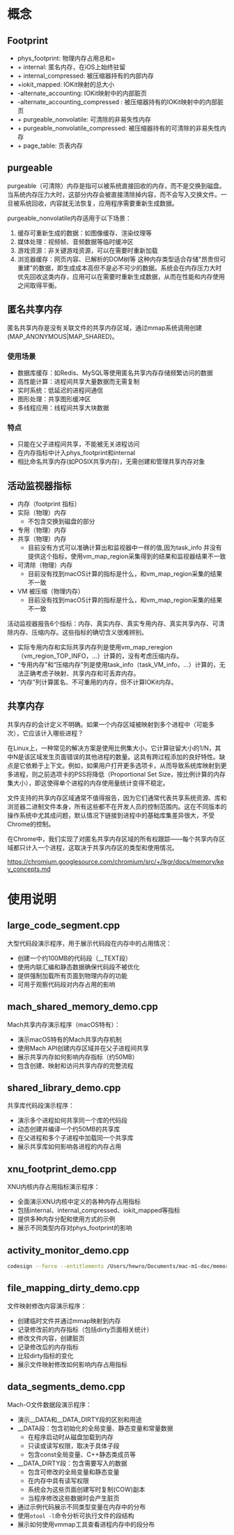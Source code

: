 # 概念
## Footprint
- phys_footprint: 物理内存占用总和=
- \+ internal: 匿名内存，在iOS上始终驻留
- \+ internal_compressed: 被压缩器持有的内部内存
- +iokit_mapped: IOKit映射的总大小
- \-alternate_accounting: IOKit映射中的内部脏页
- \-alternate_accounting_compressed : 被压缩器持有的IOKit映射中的内部脏页
- \+ purgeable_nonvolatile: 可清除的非易失性内存
- \+ purgeable_nonvolatile_compressed: 被压缩器持有的可清除的非易失性内存
- \+ page_table: 页表内存

## purgeable
purgeable（可清除）内存是指可以被系统直接回收的内存，而不是交换到磁盘。当系统内存压力大时，这部分内存会被直接清除掉内容，而不会写入交换文件。一旦被系统回收，内容就无法恢复，应用程序需要重新生成数据。

purgeable_nonvolatile内存适用于以下场景：

1. 缓存可重新生成的数据：如图像缓存、渲染纹理等
2. 媒体处理：视频帧、音频数据等临时缓冲区
3. 游戏资源：非关键游戏资源，可以在需要时重新加载
4. 浏览器缓存：网页内容、已解析的DOM树等
这种内存类型适合存储"昂贵但可重建"的数据，即生成成本高但不是必不可少的数据。系统会在内存压力大时优先回收这类内存，应用可以在需要时重新生成数据，从而在性能和内存使用之间取得平衡。

## 匿名共享内存
匿名共享内存是没有关联文件的共享内存区域，通过mmap系统调用创建(MAP_ANONYMOUS|MAP_SHARED)。

### 使用场景
- 数据库缓存：如Redis、MySQL等使用匿名共享内存存储频繁访问的数据
- 高性能计算：进程间共享大量数据而无需复制
- 实时系统：低延迟的进程间通信
- 图形处理：共享图形缓冲区
- 多线程应用：线程间共享大块数据

### 特点
- 只能在父子进程间共享，不能被无关进程访问
- 在内存指标中计入phys_footprint和internal
- 相比命名共享内存(如POSIX共享内存)，无需创建和管理共享内存对象

## 活动监视器指标
- 内存（footprint 指标）
- 实际（物理）内存
  - 不包含交换到磁盘的部分
- 专用（物理）内存
- 共享（物理）内存
  - 目前没有方式可以准确计算出和监视器中一样的值,因为task_info 并没有提供这个指标，使用vm_map_region采集得到的结果和监视器结果不一致
- 可清除（物理）内存
  - 目前没有找到macOS计算的指标是什么，和vm_map_region采集的结果不一致
- VM 被压缩（物理内存）
  - 目前没有找到macOS计算的指标是什么，和vm_map_region采集的结果不一致

活动监视器报告6个指标：内存、真实内存、真实专用内存、真实共享内存、可清除内存、压缩内存。这些指标的确切含义很难辨别。
- 实际专用内存和实际共享内存列是使用vm_map_reregion（vm_region_TOP_INFO，…）计算的，没有考虑压缩内存。
- “专用内存”和“压缩内存”列是使用task_info（task_VM_info，…）计算的，无法正确考虑子映射、共享内存和可丢弃内存。
- “内存”列计算匿名、不可重用的内存，但不计算IOKit内存。

## 共享内存

共享内存的会计定义不明确。如果一个内存区域被映射到多个进程中（可能多次），它应该计入哪些进程？

在Linux上，一种常见的解决方案是使用比例集大小，它计算驻留大小的1/N，其中N是该区域发生页面错误的其他进程的数量。这具有跨过程添加的良好特性。缺点是它依赖于上下文。例如，如果用户打开更多选项卡，从而导致系统库映射到更多进程，则之前选项卡的PSS将降低（Proportional Set Size，按比例计算的内存集大小），即这使得单个进程的内存使用量统计变得不稳定。

文件支持的共享内存区域通常不值得报告，因为它们通常代表共享系统资源、库和浏览器二进制文件本身，所有这些都不在开发人员的控制范围内。这在不同版本的操作系统中尤其成问题，默认情况下链接到进程中的基础库集差异很大，不受Chrome的控制。

在Chrome中，我们实现了对匿名共享内存区域的所有权跟踪——每个共享内存区域都只计入一个进程，这取决于共享内存区的类型和使用情况。

https://chromium.googlesource.com/chromium/src/+/lkgr/docs/memory/key_concepts.md
# 使用说明

## large_code_segment.cpp
大型代码段演示程序，用于展示代码段在内存中的占用情况：
- 创建一个约100MB的代码段（__TEXT段）
- 使用内联汇编和静态数据确保代码段不被优化
- 提供强制加载所有页面到物理内存的功能
- 可用于观察代码段对内存占用的影响

## mach_shared_memory_demo.cpp
Mach共享内存演示程序（macOS特有）：
- 演示macOS特有的Mach共享内存机制
- 使用Mach API创建内存区域并在父子进程间共享
- 展示共享内存如何影响内存指标（约50MB）
- 包含创建、映射和访问共享内存的完整流程

## shared_library_demo.cpp
共享库代码段演示程序：
- 演示多个进程如何共享同一个库的代码段
- 动态创建并编译一个约50MB的共享库
- 在父进程和多个子进程中加载同一个共享库
- 展示共享库如何影响各进程的内存占用

## xnu_footprint_demo.cpp
XNU内核内存占用指标演示程序：
- 全面演示XNU内核中定义的各种内存占用指标
- 包括internal、internal_compressed、iokit_mapped等指标
- 提供多种内存分配和使用方式的示例
- 展示不同类型内存对phys_footprint的影响

## activity_monitor_demo.cpp

```bash
codesign --force --entitlements /Users/hewro/Documents/mac-m1-doc/memory/macos/process/activity_monitor_demo.entitlements --sign - /Users/hewro/Documents/mac-m1-doc/memory/macos/process/activity_monitor_demo.mm
```

## file_mapping_dirty_demo.cpp
文件映射修改内容演示程序：
- 创建临时文件并通过mmap映射到内存
- 记录修改前的内存指标（包括dirty页面相关统计）
- 修改文件内容，创建脏页
- 记录修改后的内存指标
- 比较dirty指标的变化
- 展示文件映射修改如何影响内存占用指标

## data_segments_demo.cpp
Mach-O文件数据段演示程序：
- 演示__DATA和__DATA_DIRTY段的区别和用途
- __DATA段：包含初始化的全局变量、静态变量和常量数据
  - 在程序启动时从磁盘加载到内存
  - 只读或读写权限，取决于具体子段
  - 包含const全局变量、C++静态类成员等
- __DATA_DIRTY段：包含需要写入的数据
  - 包含可修改的全局变量和静态变量
  - 在内存中具有读写权限
  - 系统会为这些页面创建写时复制(COW)副本
  - 当程序修改这些数据时会产生脏页
- 通过示例代码展示不同类型变量在内存中的分布
- 使用`otool -l`命令分析可执行文件的段结构
- 展示如何使用vmmap工具查看进程内存中的段分布